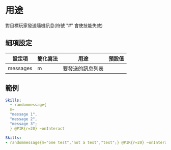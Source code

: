 用途
========================

對目標玩家發送隨機訊息(符號 "#" 會使技能失效)

細項設定
----------

| 設定項 | 簡化寫法 | 用途 | 預設值 |
|-----------|---------|---------------------------------------------------------------------------------------------------------------------------------------|---------------|
| messages  | m   | 要發送的訊息列表 |   |

範例
--------
```yml
Skills:
  - randommessage{
  m=
  "message 1",
  "message 2",
  "message 3";
  } @PIR{r=20} ~onInteract
```
```yml
Skills:
- randommessage{m="one test","not a test","test";} @PIR{r=20} ~onInteract
```